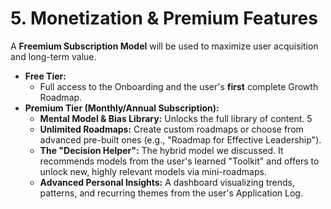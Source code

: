# 5. **Monetization & Premium Features**

A **Freemium Subscription Model** will be used to maximize user acquisition and long-term value.

- **Free Tier:**
    - Full access to the Onboarding and the user's **first** complete Growth Roadmap.
- **Premium Tier (Monthly/Annual Subscription):**
    - **Mental Model & Bias Library:** Unlocks the full library of content. 5
    - **Unlimited Roadmaps:** Create custom roadmaps or choose from advanced pre-built ones (e.g., "Roadmap for Effective Leadership").
    - **The "Decision Helper":** The hybrid model we discussed. It recommends models from the user's learned "Toolkit" and offers to unlock new, highly relevant models via mini-roadmaps.
    - **Advanced Personal Insights:** A dashboard visualizing trends, patterns, and recurring themes from the user's Application Log.
